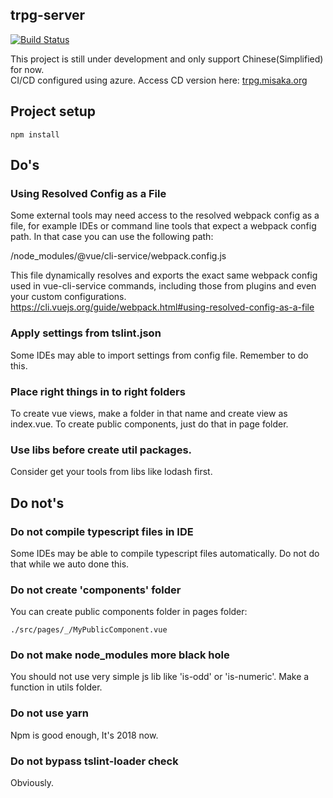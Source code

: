 ## trpg-server
[![Build Status](https://dev.azure.com/TRPG-server/TRPGServer/_apis/build/status/Misaka-0x447f.TRPGServer?branchName=master)](https://dev.azure.com/TRPG-server/TRPGServer/_build/latest?definitionId=1&branchName=master)

This project is still under development and only support Chinese(Simplified) for now.  
CI/CD configured using azure. Access CD version here:
[trpg.misaka.org](http://trpg.misaka.org)

## Project setup
```
npm install
```

## Do's
### Using Resolved Config as a File
Some external tools may need access to the resolved webpack config as a file, for example IDEs or command line tools that expect a webpack config path. In that case you can use the following path:

<projectRoot>/node_modules/@vue/cli-service/webpack.config.js

This file dynamically resolves and exports the exact same webpack config used in vue-cli-service commands, including those from plugins and even your custom configurations.
https://cli.vuejs.org/guide/webpack.html#using-resolved-config-as-a-file

### Apply settings from tslint.json
Some IDEs may able to import settings from config file. Remember to do this.

### Place right things in to right folders
To create vue views, make a folder in that name and create view as index.vue.
To create public components, just do that in page folder.

### Use libs before create util packages.
Consider get your tools from libs like lodash first.

## Do not's
### Do not compile typescript files in IDE
Some IDEs may be able to compile typescript files automatically. Do not do that while we auto done this.

### Do not create 'components' folder
You can create public components folder in pages folder:
```
./src/pages/_/MyPublicComponent.vue
```

### Do not make node_modules more black hole
You should not use very simple js lib like 'is-odd' or 'is-numeric'. Make a function in utils folder.

### Do not use yarn
Npm is good enough, It's 2018 now.

### Do not bypass tslint-loader check
Obviously.
